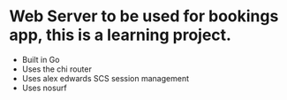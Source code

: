 # Web Server to be used for bookings app, this is a learning project. 

- Built in Go 
- Uses the chi router
- Uses alex edwards SCS session management
- Uses nosurf
